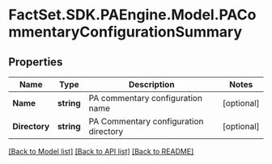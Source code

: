 # FactSet.SDK.PAEngine.Model.PACommentaryConfigurationSummary

## Properties

Name | Type | Description | Notes
------------ | ------------- | ------------- | -------------
**Name** | **string** | PA commentary configuration name | [optional] 
**Directory** | **string** | PA Commentary configuration directory | [optional] 

[[Back to Model list]](../README.md#documentation-for-models) [[Back to API list]](../README.md#documentation-for-api-endpoints) [[Back to README]](../README.md)

